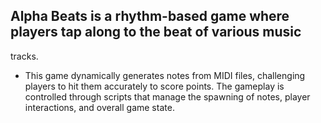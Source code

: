 ## Alpha Beats is a rhythm-based game where players tap along to the beat of various music 
tracks. 
- This game dynamically generates notes from MIDI files, challenging players to hit them 
accurately to score points. The gameplay is controlled through scripts that manage the spawning 
of notes, player interactions, and overall game state.

